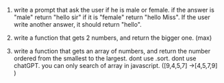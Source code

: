 1. write a prompt that ask the user if he is male or female. if the answer is "male" return "hello sir" if it is "female" return "hello Miss". If the user write another answer, it should return "hello".

2. write a function that gets 2 numbers, and return the bigger one. (max)

3. write a function that gets an array of numbers, and return the number ordered from the smallest to the largest. dont use .sort. dont use chatGPT. you can only search of array in javascript. ([9,4,5,7] ->[4,5,7,9] )
